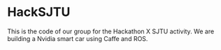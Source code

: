 # HackSJTU

This is the code of our group for the Hackathon X SJTU activity.
We are building a Nvidia smart car using Caffe and ROS.
